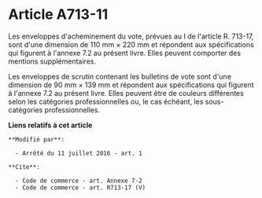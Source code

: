 # Article A713-11

Les enveloppes d'acheminement du vote, prévues au I de l'article R. 713-17, sont d'une dimension de 110 mm × 220 mm et
répondent aux spécifications qui figurent à l'annexe 7.2 au présent livre. Elles peuvent comporter des mentions
supplémentaires. 

Les enveloppes de scrutin contenant les bulletins de vote sont d'une dimension de 90 mm × 139 mm et répondent aux
spécifications qui figurent à l'annexe 7.2 au présent livre. Elles peuvent être de couleurs différentes selon les catégories
professionnelles ou, le cas échéant, les sous-catégories professionnelles.

**Liens relatifs à cet article**

	**Modifié par**:

	  - Arrêté du 11 juillet 2016 - art. 1

	**Cite**:

	  - Code de commerce - art. Annexe 7-2
	  - Code de commerce - art. R713-17 (V)
